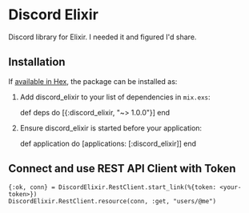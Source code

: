 # Discord Elixir

Discord library for Elixir. I needed it and figured I'd share.

## Installation

If [available in Hex](https://hex.pm/docs/publish), the package can be installed as:

  1. Add discord_elixir to your list of dependencies in `mix.exs`:

        def deps do
          [{:discord_elixir, "~> 1.0.0"}]
        end

  2. Ensure discord_elixir is started before your application:

        def application do
          [applications: [:discord_elixir]]
        end

## Connect and use REST API Client with Token
  ```
  {:ok, conn} = DiscordElixir.RestClient.start_link(%{token: <your-token>})
  DiscordElixir.RestClient.resource(conn, :get, "users/@me")
  ```